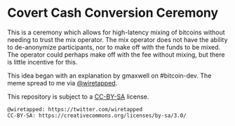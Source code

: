 Covert Cash Conversion Ceremony
===============================

This is a ceremony which allows for high-latency mixing of bitcoins without needing to trust the mix operator. The mix operator does not have the ability to de-anonymize participants, nor to make off with the funds to be mixed. The operator could perhaps make off with the fee without mixing, but there is little incentive for this.

This idea began with an explanation by gmaxwell on #bitcoin-dev. The meme spread to me via [@wiretapped]().

This repository is subject to a [CC-BY-SA]() license.

    @wiretapped: https://twitter.com/wiretapped
    CC-BY-SA: https://creativecommons.org/licenses/by-sa/3.0/
